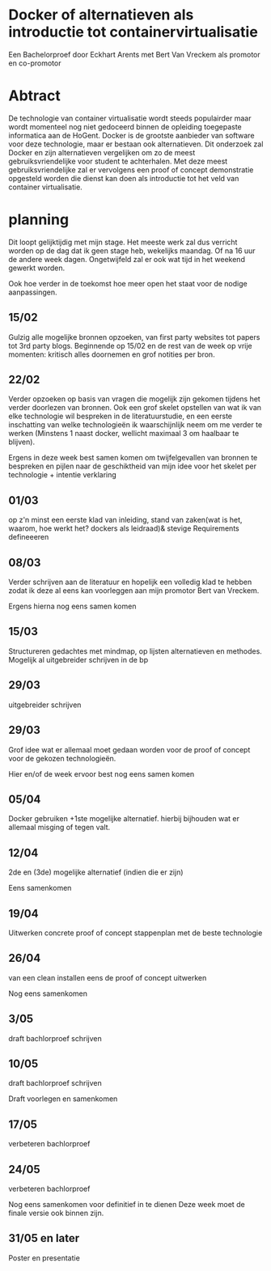 # Docker of alternatieven als introductie tot containervirtualisatie

Een Bachelorproef door Eckhart Arents
met Bert Van Vreckem als promotor en co-promotor

# Abtract
De technologie van container virtualisatie wordt steeds populairder maar wordt momenteel nog niet gedoceerd binnen de opleiding toegepaste informatica aan de HoGent. Docker is de grootste aanbieder van software voor deze technologie, maar er bestaan ook alternatieven.  Dit onderzoek zal Docker en zijn alternatieven vergelijken om zo de meest gebruiksvriendelijke voor student te achterhalen.  Met deze meest gebruiksvriendelijke zal er vervolgens een proof of concept demonstratie opgesteld worden die dienst kan doen als introductie tot het veld van container virtualisatie.

# planning
Dit loopt gelijktijdig met mijn stage. Het meeste werk zal dus verricht worden op de dag dat ik geen stage heb, wekelijks maandag. Of na 16 uur de andere week dagen. Ongetwijfeld zal er ook  wat tijd in het weekend gewerkt worden. 

Ook hoe verder in de toekomst hoe meer open het staat voor de nodige aanpassingen.

## 15/02
Gulzig alle mogelijke bronnen opzoeken, van first party websites tot papers tot 3rd party blogs. Beginnende op 15/02 en de rest van de week op vrije momenten: kritisch alles doornemen en grof notities per bron.

## 22/02
Verder opzoeken op basis van vragen die mogelijk zijn gekomen tijdens het verder doorlezen van bronnen. Ook een grof skelet opstellen van wat ik van elke technologie wil bespreken in de literatuurstudie, en een eerste inschatting van welke technologieën ik waarschijnlijk neem om me verder te werken (Minstens 1 naast docker, wellicht maximaal 3 om haalbaar te blijven).

Ergens in deze week best samen komen om twijfelgevallen van bronnen te bespreken en pijlen naar de geschiktheid van mijn idee voor het skelet per technologie + intentie verklaring

## 01/03
op z'n minst een eerste klad van inleiding, stand van zaken(wat is het, waarom, hoe werkt het? dockers als leidraad)& stevige Requirements defineeeren

## 08/03
Verder schrijven aan de literatuur en hopelijk een volledig klad te hebben zodat ik deze al eens kan voorleggen aan mijn promotor Bert van Vreckem.

Ergens hierna nog eens samen komen

## 15/03
Structureren gedachtes met mindmap, op lijsten alternatieven en methodes. Mogelijk al uitgebreider schrijven in de bp

## 29/03
uitgebreider schrijven

## 29/03 
Grof idee wat er allemaal moet gedaan worden voor de proof of concept voor de gekozen technologieën.

Hier en/of de week ervoor best nog eens samen komen 

## 05/04 
Docker gebruiken +1ste mogelijke alternatief. hierbij bijhouden wat er allemaal misging of tegen valt.

## 12/04 
2de en (3de) mogelijke alternatief (indien die er zijn)

Eens samenkomen

## 19/04 
Uitwerken concrete proof of concept stappenplan met de beste technologie

## 26/04 
van een clean installen eens de proof of concept uitwerken

Nog eens samenkomen

## 3/05 
draft bachlorproef schrijven

## 10/05 
draft bachlorproef schrijven 

Draft voorlegen en samenkomen

## 17/05 
verbeteren bachlorproef

## 24/05 
verbeteren bachlorproef

Nog eens samenkomen voor definitief in te dienen
Deze week moet de finale versie ook binnen zijn.

## 31/05 en later 
Poster en presentatie


